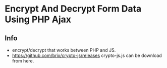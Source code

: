 # Encrypt And Decrypt Form Data Using PHP Ajax

## Info  
* encrypt/decrypt that works between PHP and JS.
* https://github.com/brix/crypto-js/releases crypto-js.js can be download from here.